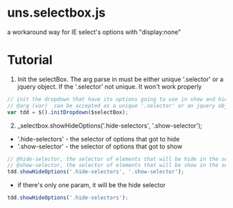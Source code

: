 # uns.selectbox.js
a workaround way for IE select's options with "display:none"

# Tutorial

 1. Init the selectBox. The arg parse in must be either unique '.selector' or a jquery  object. If the '.selector' not unique. It won't work properly
```javascript
// init the dropdown that have its options going to use in show and hide
// @arg (var)  can be accepted as a unique '.selector' or an jquery object.
var tdd = $().initDropdown($selectBox);
```

 2. _selectbox.showHideOptions('.hide-selectors', '.show-selector');
   - '.hide-selectors' - the selector of options that got to hide
   - '.show-selector' - the selector of options that got to show
```javascript
// @hide-selector, the selector of elements that will be hide in the select box
// @show-selector, the selector of elements that will be show in the select box
tdd.showHideOptions('.hide-selectors', '.show-selector');
```

  - if there's only one param, it will be the hide selector
```javascript
tdd.showHideOptions('.hide-selectors');
```
